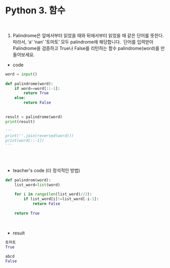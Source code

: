 # Python 3. 함수
​
​
​
1. Palindrome은 앞에서부터 읽었을 때와 뒤에서부터 읽었을 때 같은 단어를 뜻한다. 따라서, ‘a’ ‘nan’ ’토마토’ 모두 palindrome에 해당합니다.
​
   단어를 입력받아 Palindrome을 검증하고 True나 False를 리턴하는 함수 palindrome(word)를 만들어보세요.
​
* code
​
```python
word = input()
​
def palindrome(word):
    if word==word[::-1]:
        return True
    else:
        return False
   
​
result = palindrome(word)
print(result)
​
'''
print(''.join(reversed(word)))
print(word[::-1])
'''
​
```
​
​
​
* teacher's code (더 정석적인 방법)
​
```python
def palindrom(word):
    list_word=list(word)
    
    for i in range(len(list_word)//2):
        if list_word[i]!=list_word[-i-1]:
            return False
​
    return True
```
​
​
​
* result
​
```python
토마토
True
​
abcd
False
```